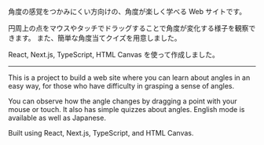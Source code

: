 角度の感覚をつかみにくい方向けの、角度が楽しく学べる Web サイトです。

円周上の点をマウスやタッチでドラッグすることで角度が変化する様子を観察できます。
また、簡単な角度当てクイズを用意しました。

React, Next.js, TypeScript, HTML Canvas を使って作成しました。

---

This is a project to build a web site where you can learn about angles in an easy way, for those who have difficulty in grasping a sense of angles.

You can observe how the angle changes by dragging a point with your mouse or touch.
It also has simple quizzes about angles.
English mode is available as well as Japanese.

Built using React, Next.js, TypeScript, and HTML Canvas.
